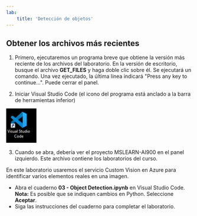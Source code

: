 ```yaml
---
lab:
    title: 'Detección de objetos'
---
```


## Obtener los archivos más recientes 

1. Primero, ejecutaremos un programa breve que obtiene la versión más reciente de los archivos del laboratorio. En la versión de escritorio, busque el archivo **GET_FILES** y haga doble clic sobre él. Se ejecutará un comando. Una vez ejecutado, la última línea indicará "Press any key to continue...". Puede cerrar el panel.

2.  Iniciar Visual Studio Code (el icono del programa está anclado a la barra de herramientas inferior) 

![Icono de Visual Studio Code](./images/vscode.jpg)

3. Cuando se abra, debería ver el proyecto MSLEARN-AI900 en el panel izquierdo. Este archivo contiene los laboratorios del curso. 

En este laboratorio usaremos el servicio Custom Vision en Azure para identificar varios elementos reales en una imagen.

-  Abra el cuaderno **03 - Object Detection.ipynb** en Visual Studio Code.
    **Nota:** Es posible que se indiquen cambios en Python. Seleccione **Aceptar**. 
-  Siga las instrucciones del cuaderno para completar el laboratorio.
